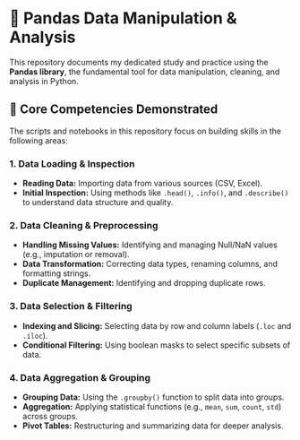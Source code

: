 # 🐼 Pandas Data Manipulation & Analysis

This repository documents my dedicated study and practice using the **Pandas library**, the fundamental tool for data manipulation, cleaning, and analysis in Python.

## 🎯 Core Competencies Demonstrated

The scripts and notebooks in this repository focus on building skills in the following areas:

### 1. Data Loading & Inspection
* **Reading Data:** Importing data from various sources (CSV, Excel).
* **Initial Inspection:** Using methods like `.head()`, `.info()`, and `.describe()` to understand data structure and quality.

### 2. Data Cleaning & Preprocessing
* **Handling Missing Values:** Identifying and managing Null/NaN values (e.g., imputation or removal).
* **Data Transformation:** Correcting data types, renaming columns, and formatting strings.
* **Duplicate Management:** Identifying and dropping duplicate rows.

### 3. Data Selection & Filtering
* **Indexing and Slicing:** Selecting data by row and column labels (`.loc` and `.iloc`).
* **Conditional Filtering:** Using boolean masks to select specific subsets of data.

### 4. Data Aggregation & Grouping
* **Grouping Data:** Using the `.groupby()` function to split data into groups.
* **Aggregation:** Applying statistical functions (e.g., `mean`, `sum`, `count`, `std`) across groups.
* **Pivot Tables:** Restructuring and summarizing data for deeper analysis.
